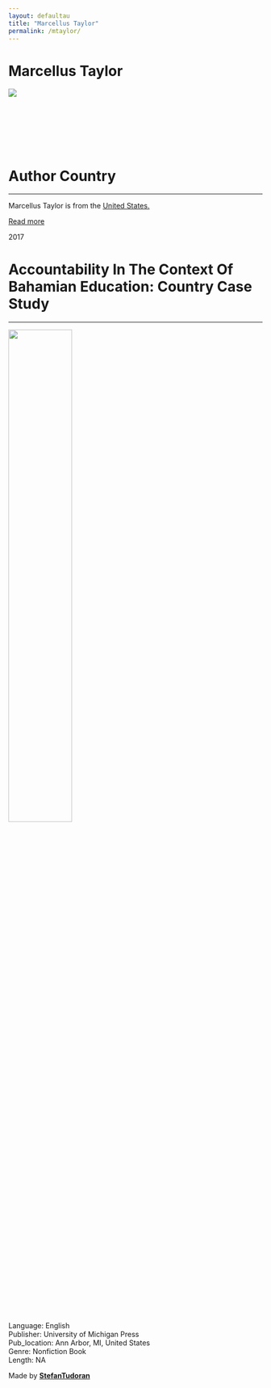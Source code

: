 ```yaml
---
layout: defaultau
title: "Marcellus Taylor"
permalink: /mtaylor/
---
```

<!-- partial:index.partial.html -->
<div class="content">
    <h1>Marcellus Taylor</h1>
    <div class="quote">
        <div><img src="https://t4.ftcdn.net/jpg/03/40/12/49/360_F_340124934_bz3pQTLrdFpH92ekknuaTHy8JuXgG7fi.jpg" class="logo"></div>
    </div>
    <div class="timeline">
        <div style="padding-bottom:100px;"></div>
        <div class="block">
            <div class="date right"><p class="right">  </p></div>
            <div class="dot"></div>
            <div class="left first">
            <div class="author_country">
                <h1>Author Country</h1><hr>
        <div class="aclocation">     <p>Marcellus Taylor is from the <a href="{{ site.baseurl }}/1">United States.</a></p></div>
              <div class="acreadmore">  <a href="NA" target="_blank">Read more</a></div>
            </div>
            </div>
        </div>
        <div class="block">
            <div class="date right"><p class="right">2017</p></div>
            <div class="dot"></div>
            <div class="left hide">
                <h1>Accountability In The Context Of Bahamian Education: Country Case Study</h1><hr>
                <p><img src=https://unesdoc.unesco.org/in/rest/Thumb/image?id=p%3A%3Ausmarcdef_0000259535&author=Taylor%2C+Marcellus&title=Accountability+in+the+context+of+Bahamian+education&year=2017&TypeOfDocument=UnescoPhysicalDocument&mat=PGD&ct=true&size=256&isPhysical=1&siteId=mainSite" height="50%" width = "50%"></p>
                <p>Language: English<br/>
                Publisher: University of Michigan Press<br/>
                Pub_location: Ann Arbor, MI, United States<br/>
                Genre: Nonfiction Book<br/>
                Length: NA</p>
            </div>
        </div>
        <div id="footer">
        <p id="copyright">Made by&nbsp;<strong><a href="https://www.linkedin.com/in/nicolae-stefan-tudoran-b02291127/" target="_blank">StefanTudoran</a></strong></p>
    </div>
</div>
